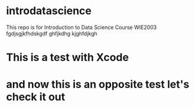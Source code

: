 # introdatascience
This repo is for Introduction to Data Science Course WIE2003
fgdjsgjkfhdskgdf ghfjkdhg kjghfdjkgh
# This is a test with Xcode

# and now this is an opposite test let's check it out

